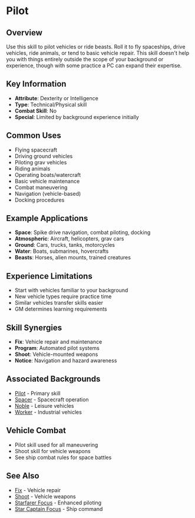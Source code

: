 # Pilot

## Overview
Use this skill to pilot vehicles or ride beasts. Roll it to fly spaceships, drive vehicles, ride animals, or tend to basic vehicle repair. This skill doesn't help you with things entirely outside the scope of your background or experience, though with some practice a PC can expand their expertise.

## Key Information
- **Attribute**: Dexterity or Intelligence
- **Type**: Technical/Physical skill
- **Combat Skill**: No
- **Special**: Limited by background experience initially

## Common Uses
- Flying spacecraft
- Driving ground vehicles
- Piloting grav vehicles
- Riding animals
- Operating boats/watercraft
- Basic vehicle maintenance
- Combat maneuvering
- Navigation (vehicle-based)
- Docking procedures

## Example Applications
- **Space**: Spike drive navigation, combat piloting, docking
- **Atmospheric**: Aircraft, helicopters, grav cars
- **Ground**: Cars, trucks, tanks, motorcycles
- **Water**: Boats, submarines, hovercrafts
- **Beasts**: Horses, alien mounts, trained creatures

## Experience Limitations
- Start with vehicles familiar to your background
- New vehicle types require practice time
- Similar vehicles transfer skills easier
- GM determines learning requirements

## Skill Synergies
- **Fix**: Vehicle repair and maintenance
- **Program**: Automated pilot systems
- **Shoot**: Vehicle-mounted weapons
- **Notice**: Navigation and hazard awareness

## Associated Backgrounds
- [Pilot](../backgrounds/pilot.md) - Primary skill
- [Spacer](../backgrounds/spacer.md) - Spacecraft operation
- [Noble](../backgrounds/noble.md) - Leisure vehicles
- [Worker](../backgrounds/worker.md) - Industrial vehicles

## Vehicle Combat
- Pilot skill used for all maneuvering
- Shoot skill for vehicle weapons
- See ship combat rules for space battles

## See Also
- [Fix](fix.md) - Vehicle repair
- [Shoot](shoot.md) - Vehicle weapons
- [Starfarer Focus](../foci/non-combat/starfarer.md) - Enhanced piloting
- [Star Captain Focus](../foci/non-combat/star-captain.md) - Ship command